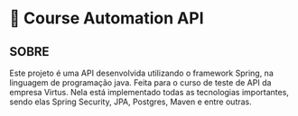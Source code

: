 # 📝 Course Automation API

## SOBRE           

Este projeto é uma API desenvolvida utilizando o framework Spring, na linguagem de programação java.
Feita para o curso de teste de API da empresa Virtus. Nela está implementado todas as tecnologias importantes, sendo elas Spring Security, JPA, Postgres, Maven e entre outras.

